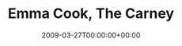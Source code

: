 ---
templateKey: event
guid: 0894a121-6eab-11ea-99c5-002590d1d1b0
date: 2009-03-27T00:00:00+00:00
eventTime: 'none'
title: Emma Cook, The Carney
artist: Emma Cook
city: Cape May, NJ
venue: The Carney
group: Tim Shia
---